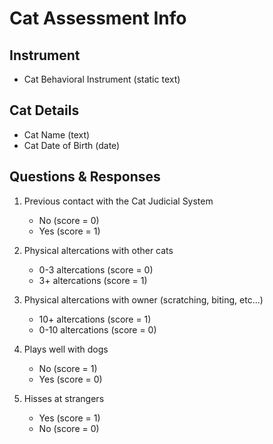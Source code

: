 # Cat Assessment Info

## Instrument

- Cat Behavioral Instrument (static text)

## Cat Details

- Cat Name (text)
- Cat Date of Birth (date)

## Questions & Responses

1. Previous contact with the Cat Judicial System
    - No (score = 0)
    - Yes (score = 1)

2. Physical altercations with other cats
    - 0-3 altercations (score = 0)
    - 3+ altercations (score = 1)

3. Physical altercations with owner (scratching, biting, etc...)
    - 10+ altercations (score = 1)
    - 0-10 altercations (score = 0)

4. Plays well with dogs
    - No (score = 1)
    - Yes (score = 0)

5. Hisses at strangers
    - Yes (score = 1)
    - No (score = 0)
